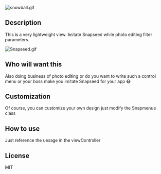 ![snowball.gif](http://upload-images.jianshu.io/upload_images/572857-36e527e84b640507.gif?imageMogr2/auto-orient/strip)

## Description 

This is a very lightweight view. Imitate Snapseed while photo editing filter parameters. 

![Snapseed.gif](http://upload-images.jianshu.io/upload_images/572857-f12d6caf4dd1952a.gif?imageMogr2/auto-orient/strip)

## Who will want this  

Also doing business of photo editing or do you want to write such a control menu or your boss make you imitate Snapseed for your app :mask:

## Customization 

Of course, you can customize your own design just modify the Snapmenue class


## How to use 

Just reference the uesage in the viewController 


## License

MIT
